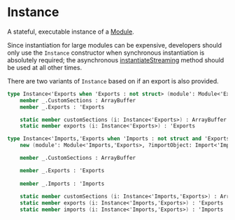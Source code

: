 # Instance

A stateful, executable instance of a [Module](/web-assembly/module).

Since instantiation for large modules can be expensive, developers should only use the `Instance` constructor
when synchronous instantiation is absolutely required; the asynchronous [instantiateStreaming](/web-assembly/web-assembly#instantiatestreaming)
method should be used at all other times.

There are two variants of `Instance` based on if an export is also provided.

```fsharp
type Instance<'Exports when 'Exports : not struct> (module': Module<'Exports>) =
    member _.CustomSections : ArrayBuffer
    member _.Exports : 'Exports

    static member customSections (i: Instance<'Exports>) : ArrayBuffer
    static member exports (i: Instance<'Exports>) : 'Exports
```

```fsharp
type Instance<'Imports,'Exports when 'Imports : not struct and 'Exports : not struct> =
    new (module': Module<'Imports,'Exports>, ?importObject: Import<'Imports>)    

    member _.CustomSections : ArrayBuffer

    member _.Exports : 'Exports
        
    member _.Imports : 'Imports
    
    static member customSections (i: Instance<'Imports,'Exports>) : ArrayBuffer
    static member exports (i: Instance<'Imports,'Exports>) : 'Exports
    static member imports (i: Instance<'Imports,'Exports>) : 'Imports
```
